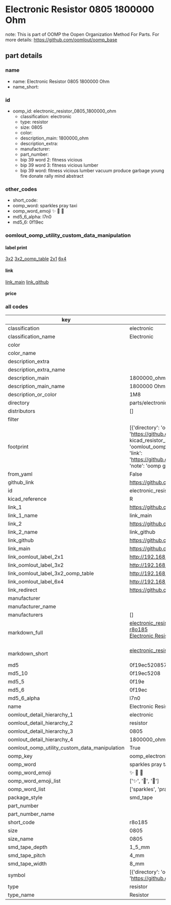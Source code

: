 # Electronic Resistor 0805 1800000 Ohm  

note: This is part of OOMP the Oopen Organization Method For Parts. For more details: https://github.com/oomlout/oomp_base

##  part details
  







### name
* name: Electronic Resistor 0805 1800000 Ohm
* name_short: 
### id
* oomp_id: electronic_resistor_0805_1800000_ohm
  * classification: electronic
  * type: resistor
  * size: 0805
  * color: 
  * description_main: 1800000_ohm
  * description_extra: 
  * manufacturer: 
  * part_number: 
  * bip 39 word 2: fitness vicious
  * bip 39 word 3: fitness vicious lumber
  * bip 39 word: fitness vicious lumber vacuum produce garbage young fire donate rally mind abstract

### other_codes
* short_code: 
* oomp_word: sparkles pray taxi
* oomp_word_emoji :sparkles: :pray: :taxi:
* md5_6_alpha: l7n0
* md5_6: 0f19ec






### oomlout_oomp_utility_custom_data_manipulation
#### label print
[3x2](http://192.168.1.245:1112/?label=oomp%20l7n0)
[3x2_oomp_table](http://192.168.1.108:1112/?label=oomp%20l7n0)
[2x1](http://192.168.1.242:1112/?label=oomp%20l7n0)
[6x4](http://192.168.1.55:1112/?label=oomp%20l7n0)    

#### link

[link_main](https://github.com/oomlout/oomlout_oomp_version_1_messy/tree/main/parts/electronic_resistor_0805_1800000_ohm) [link_github](https://github.com/oomlout/oomlout_oomp_version_1_messy/tree/main/parts/electronic_resistor_0805_1800000_ohm)                             

#### price







### all codes 
| key | value |  
| --- | --- |  
| classification | electronic |  
| classification_name | Electronic |  
| color |  |  
| color_name |  |  
| description_extra |  |  
| description_extra_name |  |  
| description_main | 1800000_ohm |  
| description_main_name | 1800000 Ohm |  
| description_or_color | 1M8 |  
| directory | parts/electronic_resistor_0805_1800000_ohm |  
| distributors | [] |  
| filter |  |  
| footprint | [{'directory': 'oomlout_oomp_footprint_bot/footprints/kicad_resistor_smd_r_0805_2012metric//working/working.kicad_mod', 'index': 0, 'link': 'https://github.com/oomlout/oomlout_oomp_footprint_bot/tree/main/foootprntss/kicad_resistor_smd_r_0805_2012metric', 'note': 'source footprint kicad_resistor_smd_r_0805_2012metric', 'oomp_key': 'oomp_kicad_resistor_smd_r_0805_2012metric'}, {'directory': 'oomlout_oomp_footprint_bot/footprints/oomlout_oomlout_oomp_part_footprints_r8o185_electronic_resistor_0805_1800000_ohm//working/working.kicad_mod', 'index': 1, 'link': 'https://github.com/oomlout/oomlout_oomp_footprint_bot/tree/main/foootprntss/oomlout_oomlout_oomp_part_footprints_r8o185_electronic_resistor_0805_1800000_ohm', 'note': 'oomp generated footprint', 'oomp_key': 'oomp_oomlout_oomlout_oomp_part_footprints_r8o185_electronic_resistor_0805_1800000_ohm'}] |  
| from_yaml | False |  
| github_link | https://github.com/oomlout/oomlout_oomp_part_src/tree/main/parts/electronic_resistor_0805_1800000_ohm |  
| id | electronic_resistor_0805_1800000_ohm |  
| kicad_reference | R |  
| link_1 | https://github.com/oomlout/oomlout_oomp_version_1_messy/tree/main/parts/electronic_resistor_0805_1800000_ohm |  
| link_1_name | link_main |  
| link_2 | https://github.com/oomlout/oomlout_oomp_version_1_messy/tree/main/parts/electronic_resistor_0805_1800000_ohm |  
| link_2_name | link_github |  
| link_github | https://github.com/oomlout/oomlout_oomp_version_1_messy/tree/main/parts/electronic_resistor_0805_1800000_ohm |  
| link_main | https://github.com/oomlout/oomlout_oomp_version_1_messy/tree/main/parts/electronic_resistor_0805_1800000_ohm |  
| link_oomlout_label_2x1 | http://192.168.1.242:1112/?label=oomp%20l7n0 |  
| link_oomlout_label_3x2 | http://192.168.1.245:1112/?label=oomp%20l7n0 |  
| link_oomlout_label_3x2_oomp_table | http://192.168.1.108:1112/?label=oomp%20l7n0 |  
| link_oomlout_label_6x4 | http://192.168.1.55:1112/?label=oomp%20l7n0 |  
| link_redirect | https://github.com/oomlout/oomlout_oomp_version_1_messy/tree/main/parts/electronic_resistor_0805_1800000_ohm |  
| manufacturer |  |  
| manufacturer_name |  |  
| manufacturers | [] |  
| markdown_full | [electronic_resistor_0805_1800000_ohm](none)<br>[r8o185](none)<br>[Electronic Resistor 0805 1800000 Ohm](none)<br><br> |  
| markdown_short | [electronic_resistor_0805_1800000_ohm](none)<br><br> |  
| md5 | 0f19ec5208573fe97e55df0909fce2bf |  
| md5_10 | 0f19ec5208 |  
| md5_5 | 0f19e |  
| md5_6 | 0f19ec |  
| md5_6_alpha | l7n0 |  
| name | Electronic Resistor 0805 1800000 Ohm |  
| oomlout_detail_hierarchy_1 | electronic |  
| oomlout_detail_hierarchy_2 | resistor |  
| oomlout_detail_hierarchy_3 | 0805 |  
| oomlout_detail_hierarchy_4 | 1800000_ohm |  
| oomlout_oomp_utility_custom_data_manipulation | True |  
| oomp_key | oomp_electronic_resistor_0805_1800000_ohm |  
| oomp_word | sparkles pray taxi |  
| oomp_word_emoji | :sparkles: :pray: :taxi: |  
| oomp_word_emoji_list | [':sparkles:', ':pray:', ':taxi:'] |  
| oomp_word_list | ['sparkles', 'pray', 'taxi'] |  
| package_style | smd_tape |  
| part_number |  |  
| part_number_name |  |  
| short_code | r8o185 |  
| size | 0805 |  
| size_name | 0805 |  
| smd_tape_depth | 1_5_mm |  
| smd_tape_pitch | 4_mm |  
| smd_tape_width | 8_mm |  
| symbol | [{'directory': 'oomlout_oomp_symbol_bot/symbols/kicad_device_r//working/working.kicad_sym', 'index': 0, 'link': 'https://github.com/oomlout/oomlout_oomp_symbol_bot/tree/main/symbols/kicad_device_r', 'oomp_key': 'oomp_kicad_device_r'}] |  
| type | resistor |  
| type_name | Resistor |  
